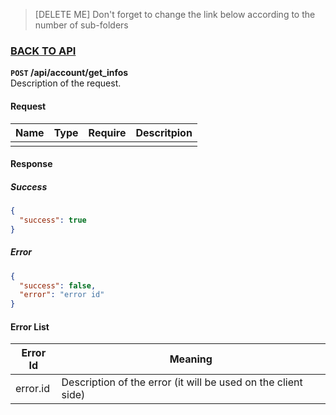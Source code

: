 > [DELETE ME] Don't forget to change the link below according to the number of sub-folders
### [BACK TO API](../../API.md)

**``POST`` /api/account/get_infos**  
Description of the request.

#### Request
| Name | Type | Require | Descritpion |
| ---- | ---- | ------- | ----------- |
|      |      |         |             |

#### Response
##### Success
```json
{
  "success": true
}
```

##### Error
```json
{
  "success": false,
  "error": "error id"
}
```

#### Error List
| Error Id | Meaning                                                       |
| -------- | ------------------------------------------------------------- |
| error.id | Description of the error (it will be used on the client side) |
